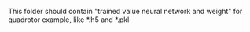 This folder should contain "trained value neural network and weight" for quadrotor example, like *.h5 and 
*.pkl